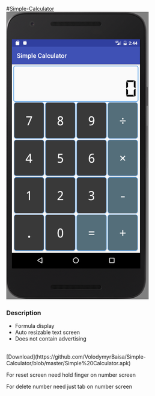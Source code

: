 #[Simple-Calculator](https://github.com/VolodymyrBaisa/Simple-Calculator/blob/master/Simple%20Calculator.apk)
![image](https://github.com/VolodymyrBaisa/Simple-Calculator/blob/master/Screenshot.png)
<h3>Description</h3>
<ul>
 <li>Formula display</li>
 <li>Auto resizable text screen</li>
 <li>Does not contain advertising</li>
</ul>
<BR />
[Download](https://github.com/VolodymyrBaisa/Simple-Calculator/blob/master/Simple%20Calculator.apk)
<BR />
<p>For reset screen need hold finger on number screen</p>
<p>For delete number need just tab on number screen</p>
